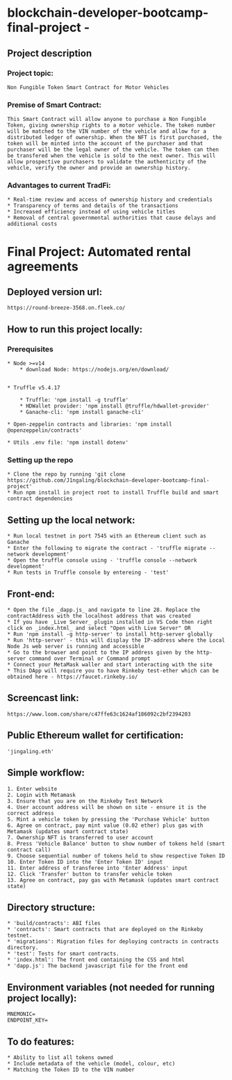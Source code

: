 # blockchain-developer-bootcamp-final-project - 

## Project description

### Project topic: 

    Non Fungible Token Smart Contract for Motor Vehicles 


### Premise of Smart Contract:
    This Smart Contract will allow anyone to purchase a Non Fungible Token, giving ownership rights to a motor vehicle. The token number will be matched to the VIN number of the vehicle and allow for a distributed ledger of ownership. When the NFT is first purchased, the token will be minted into the account of the purchaser and that purchaser will be the legal owner of the vehicle. The token can then be transfered when the vehicle is sold to the next owner. This will allow prospective purchasers to validate the authenticity of the vehicle, verify the owner and provide an ownership history.


### Advantages to current TradFi:
    * Real-time review and access of ownership history and credentials
    * Transparency of terms and details of the transactions
    * Increased efficiency instead of using vehicle titles
    * Removal of central governmental authorities that cause delays and additional costs


# Final Project: Automated rental agreements

## Deployed version url: 
    https://round-breeze-3568.on.fleek.co/


## How to run this project locally:

### Prerequisites
    * Node >=v14
        * download Node: https://nodejs.org/en/download/


    * Truffle v5.4.17

        * Truffle: 'npm install -g truffle'
        * HDWallet provider: 'npm install @truffle/hdwallet-provider'
        * Ganache-cli: 'npm install ganache-cli'

    * Open-zeppelin contracts and libraries: 'npm install @openzeppelin/contracts'

    * Utils .env file: 'npm install dotenv'

### Setting up the repo
    * Clone the repo by running 'git clone https://github.com/J1ngaling/blockchain-developer-bootcamp-final-project'
    * Run npm install in project root to install Truffle build and smart contract dependencies

## Setting up the local network:
    * Run local testnet in port 7545 with an Ethereum client such as  Ganache
    * Enter the following to migrate the contract - 'truffle migrate --network development'
    * Open the truffle console using - 'truffle console --network development'
    * Run tests in Truffle console by entereing - 'test'

## Front-end:
    * Open the file _dapp.js_ and navigate to line 28. Replace the contractAddress with the localhost address that was created 
    * If you have _Live Server_ plugin installed in VS Code then right click on _index.html_ and select "Open with Live Server" OR
    * Run 'npm install -g http-server' to install http-server globally
    * Run 'http-server' - this will display the IP-address where the Local Node Js web server is running and accessible
    * Go to the browser and point to the IP address given by the http-server command over Terminal or Command prompt
    * Connect your MetaMask waller and start interacting with the site
    * This DApp will require you to have Rinkeby test-ether which can be obtained here - https://faucet.rinkeby.io/


## Screencast link:
    https://www.loom.com/share/c47ffe63c1624af186092c2bf2394203


## Public Ethereum wallet for certification:
    'jingaling.eth'


## Simple workflow:
    1. Enter website
    2. Login with Metamask
    3. Ensure that you are on the Rinkeby Test Network
    4. User account address will be shown on site - ensure it is the correct address
    5. Mint a vehicle token by pressing the 'Purchase Vehicle' button
    6. Agree on contract, pay mint value (0.02 ether) plus gas with Metamask (updates smart contract state)
    7. Ownership NFT is transferred to user account
    8. Press 'Vehicle Balance' button to show number of tokens held (smart contract call)
    9. Choose sequential number of tokens held to show respective Token ID
    10. Enter Token ID into the 'Enter Token ID' input
    11. Enter address of transferee into 'Enter Address' input 
    12. Click 'Transfer' button to transfer vehicle token
    13. Agree on contract, pay gas with Metamask (updates smart contract state)
   

## Directory structure:
    * 'build/contracts': ABI files
    * 'contracts': Smart contracts that are deployed on the Rinkeby testnet.
    * 'migrations': Migration files for deploying contracts in contracts directory.
    * 'test': Tests for smart contracts.
    * 'index.html': The front end containing the CSS and html
    * 'dapp.js': The backend javascript file for the front end


## Environment variables (not needed for running project locally):

    MNEMONIC=
    ENDPOINT_KEY=
    


## To do features:
    * Ability to list all tokens owned
    * Include metadata of the vehicle (model, colour, etc)
    * Matching the Token ID to the VIN number
   
